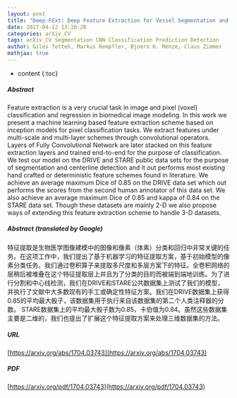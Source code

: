 ```yaml
---
layout: post
title: "Deep-FExt: Deep Feature Extraction for Vessel Segmentation and Centerline Prediction"
date: 2017-04-12 13:10:20
categories: arXiv_CV
tags: arXiv_CV Segmentation CNN Classification Prediction Detection
author: Giles Tetteh, Markus Rempfler, Bjoern H. Menze, Claus Zimmer
mathjax: true
---
```


* content
{:toc}

##### Abstract
Feature extraction is a very crucial task in image and pixel (voxel) classification and regression in biomedical image modeling. In this work we present a machine learning based feature extraction scheme based on inception models for pixel classification tasks. We extract features under multi-scale and multi-layer schemes through convolutional operators. Layers of Fully Convolutional Network are later stacked on this feature extraction layers and trained end-to-end for the purpose of classification. We test our model on the DRIVE and STARE public data sets for the purpose of segmentation and centerline detection and it out performs most existing hand crafted or deterministic feature schemes found in literature. We achieve an average maximum Dice of 0.85 on the DRIVE data set which out performs the scores from the second human annotator of this data set. We also achieve an average maximum Dice of 0.85 and kappa of 0.84 on the STARE data set. Though these datasets are mainly 2-D we also propose ways of extending this feature extraction scheme to handle 3-D datasets.

##### Abstract (translated by Google)
特征提取是生物医学图像建模中的图像和像素（体素）分类和回归中非常关键的任务。在这项工作中，我们提出了基于机器学习的特征提取方案，基于初始模型的像素分类任务。我们通过卷积算子来提取多尺度和多层方案下的特征。全卷积网络的层稍后被堆叠在这个特征提取层上并且为了分类的目的而被端到端地训练。为了进行分割和中心线检测，我们在DRIVE和STARE公共数据集上测试了我们的模型，并执行了文献中大多数现有的手工或确定性特征方案。我们在DRIVE数据集上获得0.85的平均最大骰子，该数据集用于执行来自该数据集的第二个人类注释器的分数。 STARE数据集上的平均最大骰子数为0.85，卡伯值为0.84。虽然这些数据集主要是二维的，我们也提出了扩展这个特征提取方案来处理三维数据集的方法。

##### URL
[https://arxiv.org/abs/1704.03743](https://arxiv.org/abs/1704.03743)

##### PDF
[https://arxiv.org/pdf/1704.03743](https://arxiv.org/pdf/1704.03743)


